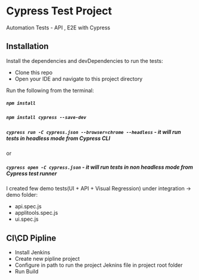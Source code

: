 # Cypress Test Project

Automation Tests  - API , E2E with Cypress

## Installation
Install the dependencies and devDependencies to run the tests:

- Clone this repo
- Open your IDE and navigate to this project directory

Run the following from the terminal:

##### `npm install`
##### `npm install cypress --save-dev`
##### `cypress run -C cypress.json --browser=chrome --headless` - it will run tests in headless mode from Cypress CLI
or
##### `cypress open -C cypress.json` - it will run tests in non headless mode from Cypress test runner 

I created few demo tests(UI + API + Visual Regression) under integration -> demo folder:
- api.spec.js
- applitools.spec.js
- ui.spec.js 

## CI\CD Pipline

- Install Jenkins
- Create new pipline project
- Configure in path to run the project Jeknins file in project root folder
- Run Build
